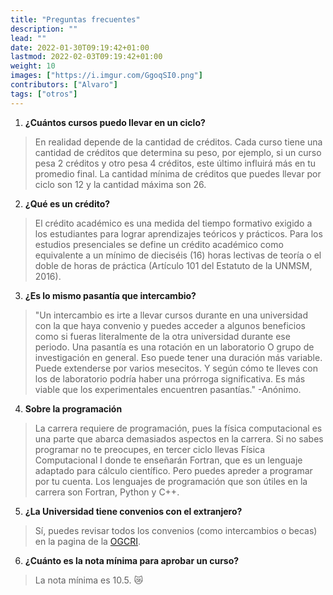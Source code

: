```yaml
---
title: "Preguntas frecuentes"
description: ""
lead: ""
date: 2022-01-30T09:19:42+01:00
lastmod: 2022-02-03T09:19:42+01:00
weight: 10
images: ["https://i.imgur.com/GgoqSI0.png"]
contributors: ["Alvaro"]
tags: ["otros"]
---
```


1. **¿Cuántos cursos puedo llevar en un ciclo?**

> En realidad depende de la cantidad de créditos. Cada curso tiene una cantidad de créditos que determina su peso, por ejemplo, si un curso pesa 2 créditos y otro pesa 4 créditos, este último influirá más en tu promedio final. La cantidad mínima de créditos que puedes llevar por ciclo son 12 y la cantidad máxima son 26.

2. **¿Qué es un crédito?**

> El crédito académico es una medida del tiempo formativo exigido a los estudiantes para lograr aprendizajes teóricos y prácticos. Para los estudios presenciales se define un crédito académico como equivalente a un mínimo de dieciséis (16) horas lectivas de teoría o el doble de horas de práctica (Artículo 101 del Estatuto de la UNMSM, 2016).

3. **¿Es lo mismo pasantía que intercambio?**

> "Un intercambio es irte a llevar cursos durante  en una universidad con la que haya convenio y puedes acceder a algunos beneficios como si fueras literalmente de la otra universidad durante ese periodo. Una pasantía es una rotación en un laboratorio O grupo de investigación en general. Eso puede tener una duración  más variable. Puede extenderse por  varios mesecitos. Y según cómo te lleves con los de laboratorio podría haber una prórroga significativa. Es más viable que los experimentales encuentren pasantías." -Anónimo.

4. **Sobre la programación**

> La carrera requiere de programación, pues la física computacional es una parte que abarca demasiados aspectos en la carrera.
> Si no sabes programar no te preocupes, en tercer ciclo llevas Física Computacional I donde te enseñarán Fortran, que es un lenguaje adaptado para cálculo científico. Pero puedes apreder a programar por tu cuenta.
> Los lenguajes de programación que son útiles en la carrera son Fortran, Python y C++.

5. **¿La Universidad tiene convenios con el extranjero?**

> Sí, puedes revisar todos los convenios (como intercambios o becas) en la pagina de la <a href="https://cooperacion.unmsm.edu.pe">OGCRI</a>.

6. **¿Cuánto es la nota mínima para aprobar un curso?**

> La nota mínima es 10.5. 😿